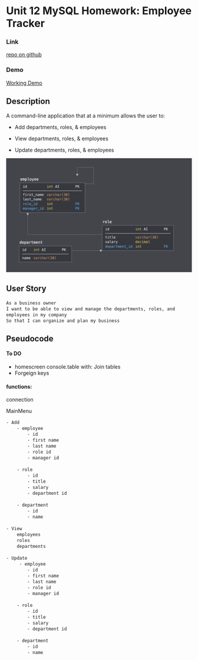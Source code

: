 # Unit 12 MySQL Homework: Employee Tracker

### Link

[repo on github](https://github.com/N0matic/Employee.tracker.git)

### Demo

[Working Demo](https://giphy.com/embed/hu7Y4ZF9HkWKQPhpBk)

## Description

A command-line application that at a minimum allows the user to:

  * Add departments, roles, & employees

  * View departments, roles, & employees

  * Update departments, roles, & employees

![Database Schema](Assets/schema.png)

## User Story
```
As a business owner
I want to be able to view and manage the departments, roles, and employees in my company
So that I can organize and plan my business
```

## Pseudocode

#### To DO

- homescreen console.table with:
    Join tables
- Forgeign keys

#### functions:

connection

MainMenu 

    - Add
        - employee
            - id
            - first name
            - last name
            - role id
            - manager id

        - role
            - id
            - title
            - salary
            - department id

        - department
            - id 
            - name

    - View
        employees
        roles
        departments

    - Update
         - employee
            - id
            - first name
            - last name
            - role id
            - manager id

        - role
            - id
            - title
            - salary
            - department id

        - department
            - id 
            - name